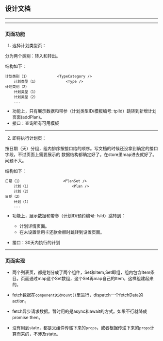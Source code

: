 ## 设计文档 
----
----
### 页面功能

1. 选择计划类型页：

分为两个类别：转入和转出。

结构如下：

    计划类别（1）             <TypeCategory />
        计划类型（1）             <Type />
    计划类别（2）
        计划类型（1）
        计划类型（2）
        ...
* 功能上，只有展示数据和带参（计划类型ID/模板编号: tplId）跳转到新增计划页面(addPlan)。
* 接口：查询所有可用模板
-----

2. 即将执行计划页：

按日期（天）分组，组内排序按接口给的顺序。写文档的时候还没拿到确定的接口字段，不过页面上需要展示的
数据结构都确定好了。在store里map进去就好了。问题不大。

结构如下：

    日期（1）                   <PlanSet />   
        计划（1）                   <Plan />
        计划（2）
    日期（2）   
        计划（1）
        ...

* 功能上，展示数据和带参（计划ID/预约编号: fsId）跳转到：

    * 计划详情页面。
    * 在未设置信用卡还款金额时跳转到设置页面。

* 接口：30天内执行的计划

----

### 页面实现

* 两个列表页，都是划分成了两个组件，Set和Item,Set即组，组内包含Item条目。页面通过map这个Set数组，这个Set再map自己的Item，这样组建起来的。

* fetch数据在`componentDidMount()`里进行，dispatch一个fetchData的action。

* fetch异步请求数据。暂时用的是async和await的方式。如果不行就降成promise then。

* 没有用到state，都是父组件传递下来的`props`，或者根据传递下来的`props`计算而来的，不涉及state。










